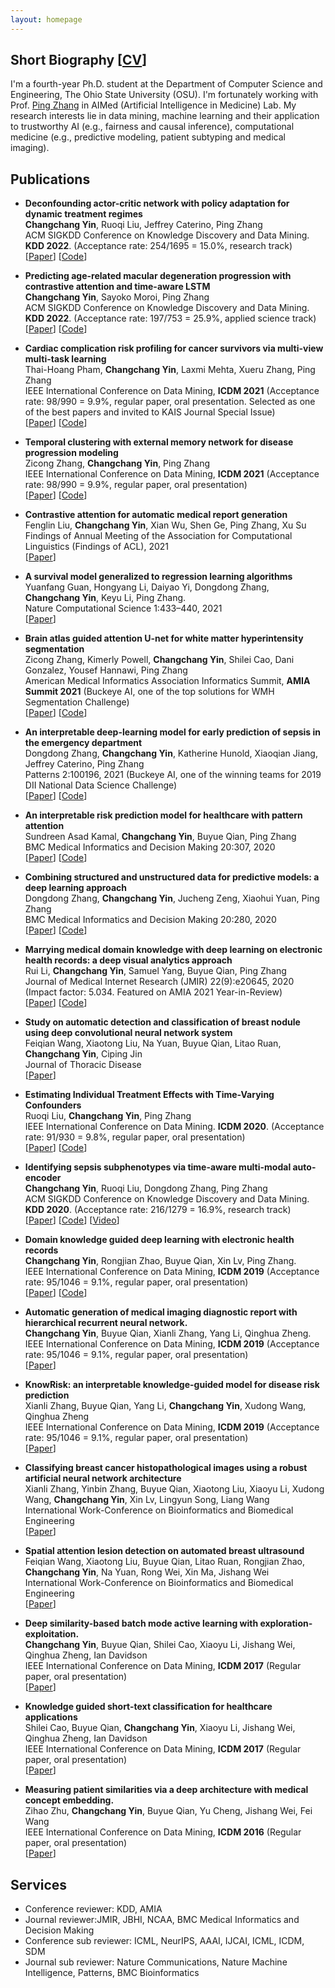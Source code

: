 ```yaml
---
layout: homepage
---
```


## Short Biography [<a href="https://yinchangchang.github.io/CY_CV.pdf" target="_blank">CV</a>]

I'm a fourth-year Ph.D. student at the Department of Computer Science and Engineering, The Ohio State University (OSU). I'm fortunately working with Prof. [Ping Zhang](https://web.cse.ohio-state.edu/~zhang.10631/) in AIMed (Artificial Intelligence in Medicine) Lab. My research interests lie in data mining, machine learning and their application to trustworthy AI (e.g., fairness and causal inference), computational medicine (e.g., predictive modeling, patient subtyping and medical imaging).


## Publications

- **Deconfounding actor-critic network with policy adaptation for dynamic treatment regimes**
  <br>
  **Changchang Yin**, Ruoqi Liu, Jeffrey Caterino, Ping Zhang
  <br>
  ACM SIGKDD Conference on Knowledge Discovery and Data Mining. **KDD 2022**. (Acceptance rate: 254/1695 = 15.0%, research track)
  <br>
  [[Paper](https://arxiv.org/abs/2205.09852)] [[Code](https://github.com/yinchangchang/DAC)]
  
  
- **Predicting age-related macular degeneration progression with contrastive attention and time-aware LSTM**
  <br>
  **Changchang Yin**, Sayoko Moroi, Ping Zhang
  <br>
  ACM SIGKDD Conference on Knowledge Discovery and Data Mining. **KDD 2022**. (Acceptance rate: 197/753 = 25.9%, applied science track)
  <br>
  [[Paper](https://www.medrxiv.org/content/medrxiv/early/2022/05/21/2022.05.19.22275305.full.pdf)] [[Code](https://github.com/yinchangchang/CAT-LSTM)]
  
 
  
- **Cardiac complication risk profiling for cancer survivors via multi-view multi-task learning**
  <br>
  Thai-Hoang Pham, **Changchang Yin**, Laxmi Mehta, Xueru Zhang, Ping Zhang
  <br>
  IEEE International Conference on Data Mining, **ICDM 2021** (Acceptance rate: 98/990 = 9.9%, regular paper, oral presentation. Selected as one of the best papers and invited to KAIS Journal Special Issue)
  <br>
  [[Paper](https://arxiv.org/pdf/2109.12276.pdf)] [[Code](https://github.com/pth1993/MuViTaNet)]  
   
   
   
- **Temporal clustering with external memory network for disease progression modeling**
  <br>
 Zicong Zhang, **Changchang Yin**, Ping Zhang
  <br>
  IEEE International Conference on Data Mining, **ICDM 2021** (Acceptance rate: 98/990 = 9.9%, regular paper, oral presentation)
  <br>
  [[Paper](https://arxiv.org/pdf/2109.14147.pdf)] [[Code](https://github.com/Ericzhang1/TC-EMNet)]  
  
- **Contrastive attention for automatic medical report generation**
  <br>
  Fenglin Liu, **Changchang Yin**, Xian Wu, Shen Ge, Ping Zhang, Xu Su
  <br>
  Findings of Annual Meeting of the Association for Computational Linguistics (Findings of ACL), 2021
  <br>
  [[Paper](https://aclanthology.org/2021.findings-acl.23.pdf)] 
  
- **A survival model generalized to regression learning algorithms**
  <br>
  Yuanfang Guan, Hongyang Li, Daiyao Yi, Dongdong Zhang, **Changchang Yin**, Keyu Li, Ping Zhang. 
  <br>
  Nature Computational Science 1:433–440, 2021
  <br>
  [[Paper](https://www.nature.com/articles/s43588-021-00083-2)] 
  
- **Brain atlas guided attention U-net for white matter hyperintensity segmentation**
  <br>
  Zicong Zhang, Kimerly Powell, **Changchang Yin**, Shilei Cao, Dani Gonzalez, Yousef Hannawi, Ping Zhang
  <br>
  American Medical Informatics Association Informatics Summit, **AMIA Summit 2021** (Buckeye AI, one of the top solutions for WMH Segmentation Challenge)
  <br>
  [[Paper](https://www.ncbi.nlm.nih.gov/pmc/articles/PMC8378613/)] [[Code](https://github.com/Ericzhang1/BAGAU-Net)]
  
  
- **An interpretable deep-learning model for early prediction of sepsis in the emergency department**
  <br>
  Dongdong Zhang, **Changchang Yin**, Katherine Hunold, Xiaoqian Jiang, Jeffrey Caterino, Ping Zhang
  <br>
  Patterns 2:100196, 2021 (Buckeye AI, one of the winning teams for 2019 DII National Data Science Challenge)
  <br>
  [[Paper](https://www.cell.com/patterns/fulltext/S2666-3899(20)30266-X)] [[Code](https://github.com/yinchangchang/DII-Challenge)]
  
  
  
  
- **An interpretable risk prediction model for healthcare with pattern attention**
  <br>
  Sundreen Asad Kamal, **Changchang Yin**, Buyue Qian, Ping Zhang
  <br>
  BMC Medical Informatics and Decision Making 20:307, 2020
  <br>
  [[Paper](https://bmcmedinformdecismak.biomedcentral.com/articles/10.1186/s12911-020-01331-7)] [[Code](https://github.com/yinchangchang/PAVE)]
  
- **Combining structured and unstructured data for predictive models: a deep learning approach**
  <br>
  Dongdong Zhang, **Changchang Yin**, Jucheng Zeng, Xiaohui Yuan, Ping Zhang
  <br>
  BMC Medical Informatics and Decision Making 20:280, 2020
  <br>
  [[Paper](https://bmcmedinformdecismak.biomedcentral.com/articles/10.1186/s12911-020-01297-6)] [[Code](https://github.com/onlyzdd/clinical-fusion)]
  
  
- **Marrying medical domain knowledge with deep learning on electronic health records: a deep visual analytics approach**
  <br>
  Rui Li, **Changchang Yin**, Samuel Yang, Buyue Qian, Ping Zhang
  <br>
  Journal of Medical Internet Research (JMIR) 22(9):e20645, 2020 (Impact factor: 5.034. Featured on AMIA 2021 Year-in-Review)
  <br>
  [[Paper](https://www.jmir.org/2020/9/e20645/)] [[Code](https://github.com/DGViz/DGViz.github.io)]
  
  
  
- **Study on automatic detection and classification of breast nodule using deep convolutional neural network system**
  <br>
  Feiqian Wang, Xiaotong Liu, Na Yuan, Buyue Qian, Litao Ruan, **Changchang Yin**, Ciping Jin
  <br>
  Journal of Thoracic Disease
  <br>
  [[Paper](https://www.ncbi.nlm.nih.gov/pmc/articles/PMC7578508/)] 
  
  
- **Estimating Individual Treatment Effects with Time-Varying Confounders**
  <br>
  Ruoqi Liu, **Changchang Yin**, Ping Zhang
  <br>
  IEEE International Conference on Data Mining. **ICDM 2020**. (Acceptance rate: 91/930 = 9.8%, regular paper, oral presentation)
  <br>
  [[Paper](https://arxiv.org/abs/2008.13620)] [[Code](https://github.com/ruoqi-liu/DSW)]
  
 
- **Identifying sepsis subphenotypes via time-aware multi-modal auto-encoder**
  <br>
  **Changchang Yin**, Ruoqi Liu, Dongdong Zhang, Ping Zhang
  <br>
  ACM SIGKDD Conference on Knowledge Discovery and Data Mining. **KDD 2020**. (Acceptance rate: 216/1279 = 16.9%, research track)
  <br>
  [[Paper](https://www.medrxiv.org/content/10.1101/2020.07.26.20162214v1.full.pdf)] [[Code](https://github.com/yinchangchang/TAME)] [[Video](https://www.youtube.com/watch?v=XdLOTXL5kCo)]
  

 
- **Domain knowledge guided deep learning with electronic health records**
  <br>
  **Changchang Yin**, Rongjian Zhao, Buyue Qian, Xin Lv, Ping Zhang.
  <br> 
  IEEE International Conference on Data Mining, **ICDM 2019** (Acceptance rate: 95/1046 = 9.1%, regular paper, oral presentation)
  <br>
  [[Paper](https://ieeexplore.ieee.org/stamp/stamp.jsp?arnumber=8970777)] [[Code](https://github.com/yinchangchang/DG-RNN)]
  
  
- **Automatic generation of medical imaging diagnostic report with hierarchical recurrent neural network.**
  <br>
  **Changchang Yin**, Buyue Qian, Xianli Zhang, Yang Li, Qinghua Zheng.
  <br> 
  IEEE International Conference on Data Mining, **ICDM 2019** (Acceptance rate: 95/1046 = 9.1%, regular paper, oral presentation)
  <br>
  [[Paper](https://ieeexplore.ieee.org/stamp/stamp.jsp?arnumber=8970668)]
  
  
  
- **KnowRisk: an interpretable knowledge-guided model for disease risk prediction**
  <br>
  Xianli Zhang, Buyue Qian, Yang Li, **Changchang Yin**, Xudong Wang, Qinghua Zheng
  <br> 
  IEEE International Conference on Data Mining, **ICDM 2019** (Acceptance rate: 95/1046 = 9.1%, regular paper, oral presentation)
  <br>
  [[Paper](https://ieeexplore.ieee.org/stamp/stamp.jsp?arnumber=8970948)] 
  
  
  
  
- **Classifying breast cancer histopathological images using a robust artificial neural network architecture**
  <br>
  Xianli Zhang, Yinbin Zhang, Buyue Qian, Xiaotong Liu, Xiaoyu Li, Xudong Wang, **Changchang Yin**, Xin Lv, Lingyun Song, Liang Wang
  <br> 
  International Work-Conference on Bioinformatics and Biomedical Engineering
  <br>
  [[Paper](https://www.researchgate.net/profile/Zhang-Xianli/publication/332771674_Classifying_Breast_Cancer_Histopathological_Images_Using_a_Robust_Artificial_Neural_Network_Architecture/links/5f14f8aaa6fdcc3ed718a686/Classifying-Breast-Cancer-Histopathological-Images-Using-a-Robust-Artificial-Neural-Network-Architecture.pdf)] 
  
  
- **Spatial attention lesion detection on automated breast ultrasound**
  <br>
  Feiqian Wang, Xiaotong Liu, Buyue Qian, Litao Ruan, Rongjian Zhao, **Changchang Yin**, Na Yuan, Rong Wei, Xin Ma, Jishang Wei
  <br> 
  International Work-Conference on Bioinformatics and Biomedical Engineering
  <br>
  [[Paper](https://link.springer.com/chapter/10.1007/978-3-030-17938-0_20)] 
  
  
  
  
- **Deep similarity-based batch mode active learning with exploration-exploitation.**
  <br>
  **Changchang Yin**, Buyue Qian, Shilei Cao, Xiaoyu Li, Jishang Wei, Qinghua Zheng, Ian Davidson
  <br> 
  IEEE International Conference on Data Mining, **ICDM 2017** (Regular paper, oral presentation)
  <br>
  [[Paper](https://ieeexplore.ieee.org/stamp/stamp.jsp?arnumber=8215530)]
  
  
- **Knowledge guided short-text classification for healthcare applications**
  <br>
  Shilei Cao, Buyue Qian, **Changchang Yin**, Xiaoyu Li, Jishang Wei, Qinghua Zheng, Ian Davidson
  <br> 
  IEEE International Conference on Data Mining, **ICDM 2017** (Regular paper, oral presentation)
  <br>
  [[Paper](https://ieeexplore.ieee.org/stamp/stamp.jsp?arnumber=8215475)]
  
 
- **Measuring patient similarities via a deep architecture with medical concept embedding.**
  <br>
  Zihao Zhu, **Changchang Yin**, Buyue Qian, Yu Cheng, Jishang Wei, Fei Wang
  <br> 
  IEEE International Conference on Data Mining, **ICDM 2016** (Regular paper, oral presentation)
  <br>
  [[Paper](https://ieeexplore.ieee.org/stamp/stamp.jsp?arnumber=7837899)]
  
  

 
## Services

- Conference reviewer: KDD, AMIA
- Journal reviewer:JMIR, JBHI, NCAA, BMC Medical Informatics and Decision Making
- Conference sub reviewer: ICML, NeurIPS, AAAI, IJCAI, ICML, ICDM, SDM
- Journal sub reviewer: Nature Communications, Nature Machine Intelligence, Patterns, BMC Bioinformatics
